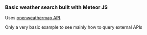 ### Basic weather search built with Meteor JS

Uses [openweathermap API](http://openweathermap.org).

Only a very basic example to see mainly how to query external APIs

